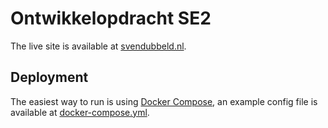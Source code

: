 # Ontwikkelopdracht SE2
The live site is available at [svendubbeld.nl](http://svendubbeld.nl).

## Deployment
The easiest way to run is using [Docker Compose](https://github.com/docker/compose), an example config file is available at [docker-compose.yml](docker-compose.yml).

